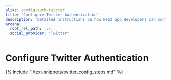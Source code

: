 ```yaml
---
alias: config-auth-twitter
title: 'Configure Twitter Authentication'
description: 'Detailed instructions on how Web3 app developers can configure Twitter authentication to onboard users in apps that are integrated with the Arcana Auth SDK.'
arcana:
  root_rel_path: ../..
  social_provider: "Twitter"
---
```


# Configure Twitter Authentication

{% include "./text-snippets/twitter_config_steps.md" %}